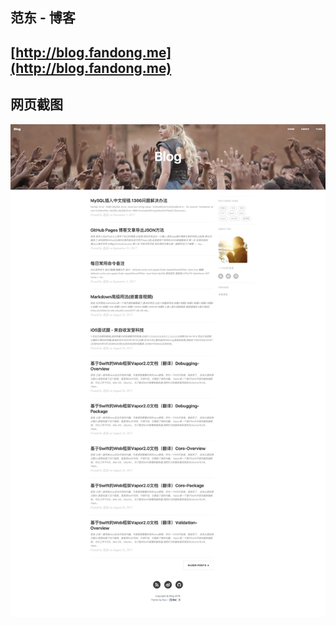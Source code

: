 
范东 - 博客 
---
[http://blog.fandong.me](http://blog.fandong.me)
---
网页截图
---
![](https://github.com/fandongtongxue/fandongtongxue.github.io/blob/master/ScreenShot.jpg)
